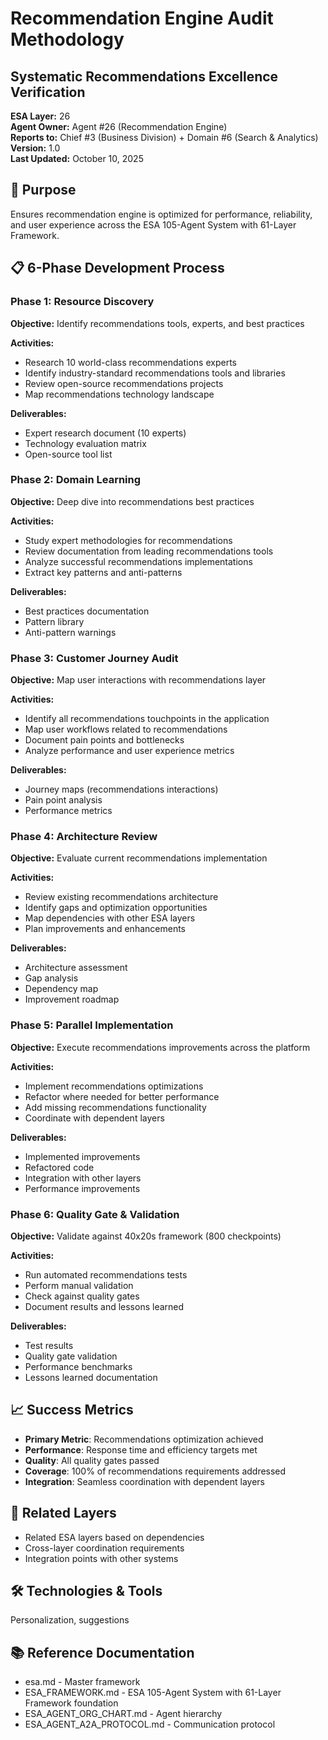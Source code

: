 # Recommendation Engine Audit Methodology
## Systematic Recommendations Excellence Verification

**ESA Layer:** 26  
**Agent Owner:** Agent #26 (Recommendation Engine)  
**Reports to:** Chief #3 (Business Division) + Domain #6 (Search & Analytics)  
**Version:** 1.0  
**Last Updated:** October 10, 2025

## 🎯 Purpose
Ensures recommendation engine is optimized for performance, reliability, and user experience across the ESA 105-Agent System with 61-Layer Framework.

## 📋 6-Phase Development Process

### Phase 1: Resource Discovery
**Objective:** Identify recommendations tools, experts, and best practices

**Activities:**
- Research 10 world-class recommendations experts
- Identify industry-standard recommendations tools and libraries
- Review open-source recommendations projects
- Map recommendations technology landscape

**Deliverables:**
- Expert research document (10 experts)
- Technology evaluation matrix
- Open-source tool list

### Phase 2: Domain Learning
**Objective:** Deep dive into recommendations best practices

**Activities:**
- Study expert methodologies for recommendations
- Review documentation from leading recommendations tools
- Analyze successful recommendations implementations
- Extract key patterns and anti-patterns

**Deliverables:**
- Best practices documentation
- Pattern library
- Anti-pattern warnings

### Phase 3: Customer Journey Audit
**Objective:** Map user interactions with recommendations layer

**Activities:**
- Identify all recommendations touchpoints in the application
- Map user workflows related to recommendations
- Document pain points and bottlenecks
- Analyze performance and user experience metrics

**Deliverables:**
- Journey maps (recommendations interactions)
- Pain point analysis
- Performance metrics

### Phase 4: Architecture Review
**Objective:** Evaluate current recommendations implementation

**Activities:**
- Review existing recommendations architecture
- Identify gaps and optimization opportunities
- Map dependencies with other ESA layers
- Plan improvements and enhancements

**Deliverables:**
- Architecture assessment
- Gap analysis
- Dependency map
- Improvement roadmap

### Phase 5: Parallel Implementation
**Objective:** Execute recommendations improvements across the platform

**Activities:**
- Implement recommendations optimizations
- Refactor where needed for better performance
- Add missing recommendations functionality
- Coordinate with dependent layers

**Deliverables:**
- Implemented improvements
- Refactored code
- Integration with other layers
- Performance improvements

### Phase 6: Quality Gate & Validation
**Objective:** Validate against 40x20s framework (800 checkpoints)

**Activities:**
- Run automated recommendations tests
- Perform manual validation
- Check against quality gates
- Document results and lessons learned

**Deliverables:**
- Test results
- Quality gate validation
- Performance benchmarks
- Lessons learned documentation

## 📈 Success Metrics
- **Primary Metric**: Recommendations optimization achieved
- **Performance**: Response time and efficiency targets met
- **Quality**: All quality gates passed
- **Coverage**: 100% of recommendations requirements addressed
- **Integration**: Seamless coordination with dependent layers

## 🔗 Related Layers
- Related ESA layers based on dependencies
- Cross-layer coordination requirements
- Integration points with other systems

## 🛠️ Technologies & Tools
Personalization, suggestions

## 📚 Reference Documentation
- esa.md - Master framework
- ESA_FRAMEWORK.md - ESA 105-Agent System with 61-Layer Framework foundation
- ESA_AGENT_ORG_CHART.md - Agent hierarchy
- ESA_AGENT_A2A_PROTOCOL.md - Communication protocol
